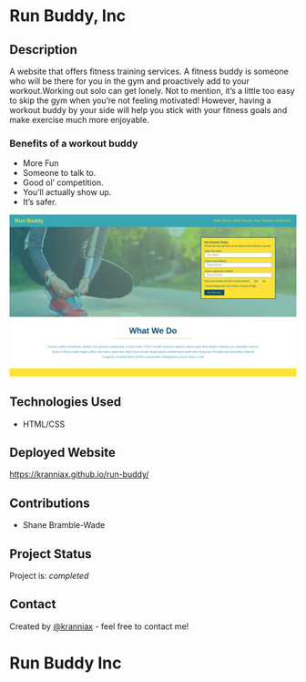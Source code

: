 # Run Buddy, Inc

## Description

A website that offers fitness training services. A fitness buddy is someone who
will be there for you in the gym and proactively add to your workout.Working out
solo can get lonely. Not to mention, it’s a little too easy to skip the gym when
you’re not feeling motivated! However, having a workout buddy by your side will
help you stick with your fitness goals and make exercise much more enjoyable.

### Benefits of a workout buddy

* More Fun
* Someone to talk to.
* Good ol’ competition.
* You’ll actually show up.
* It’s safer.

![ Surpreme Images](/assets/images/kranniax-github-io-1920x1080desktop-36fefb.png)

## Technologies Used

* HTML/CSS

## Deployed Website

<https://kranniax.github.io/run-buddy/>

## Contributions

* Shane Bramble-Wade

## Project Status

Project is: _completed_

## Contact

Created by [@kranniax](https://twitter.com/kranniax) - feel free to contact me!

# Run Buddy Inc
